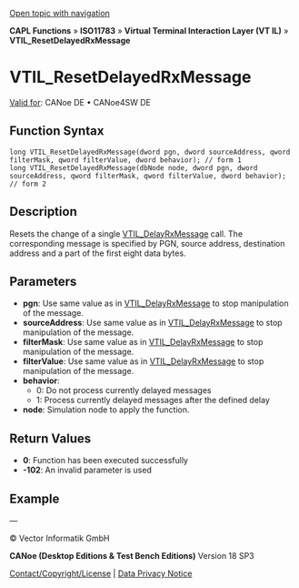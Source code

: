 [Open topic with navigation](../../../../../../CANoeDEFamily.htm#Topics/CAPLFunctions/ISO11783/ISOInteractionLayerVT/Functions/CAPLfunctionIso11783VTILResetDelayedRxMessage.md)

**CAPL Functions** » **ISO11783** » **Virtual Terminal Interaction Layer (VT IL)** » **VTIL_ResetDelayedRxMessage**

# VTIL_ResetDelayedRxMessage

[Valid for](../../../../Shared/FeatureAvailability.md): CANoe DE • CANoe4SW DE

## Function Syntax

```plaintext
long VTIL_ResetDelayedRxMessage(dword pgn, dword sourceAddress, qword filterMask, qword filterValue, dword behavior); // form 1
long VTIL_ResetDelayedRxMessage(dbNode node, dword pgn, dword sourceAddress, qword filterMask, qword filterValue, dword behavior); // form 2
```

## Description

Resets the change of a single [VTIL_DelayRxMessage](CAPLfunctionIso11783VTILDelayRxMessage.md) call. The corresponding message is specified by PGN, source address, destination address and a part of the first eight data bytes.

## Parameters

- **pgn**: Use same value as in [VTIL_DelayRxMessage](CAPLfunctionIso11783VTILDelayRxMessage.md) to stop manipulation of the message.
- **sourceAddress**: Use same value as in [VTIL_DelayRxMessage](CAPLfunctionIso11783VTILDelayRxMessage.md) to stop manipulation of the message.
- **filterMask**: Use same value as in [VTIL_DelayRxMessage](CAPLfunctionIso11783VTILDelayRxMessage.md) to stop manipulation of the message.
- **filterValue**: Use same value as in [VTIL_DelayRxMessage](CAPLfunctionIso11783VTILDelayRxMessage.md) to stop manipulation of the message.
- **behavior**:
  - 0: Do not process currently delayed messages
  - 1: Process currently delayed messages after the defined delay
- **node**: Simulation node to apply the function.

## Return Values

- **0**: Function has been executed successfully
- **-102**: An invalid parameter is used

## Example

—

© Vector Informatik GmbH

**CANoe (Desktop Editions & Test Bench Editions)** Version 18 SP3

[Contact/Copyright/License](../../../../Shared/ContactCopyrightLicense.md) | [Data Privacy Notice](https://www.vector.com/int/en/company/get-info/privacy-policy/)